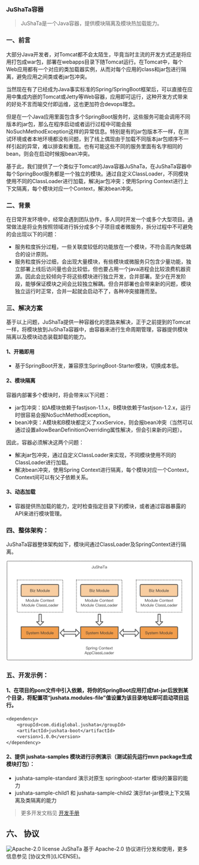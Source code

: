 ### JuShaTa容器

> JuShaTa是一个Java容器，提供模块隔离及模块热加载能力。


### 一、前言

大部分Java开发者，对Tomcat都不会太陌生，毕竟当时主流的开发方式还是将应用打包成war包，部署在webapps目录下随Tomcat运行。在Tomcat中，每个Web应用都有一个对应的类加载器实例，从而对每个应用的class和jar包进行隔离，避免应用之间类或者jar包冲突。

当然现在有了已经成为Java事实标准的Spring/SpringBoot框架后，可以直接在应用中集成内嵌的Tomcat或Jetty等Web容器，应用即可运行，这种开发方式带来的好处不言而喻交付即运维，这也更加符合devops理念。

但是在一个Java应用里面包含多个SpringBoot服务时，这些服务可能会调用不同版本的jar包，那么在程序启动或者运行过程中可能会报NoSuchMethodException这样的异常信息。特别是有的jar包版本不一样，在测试环境或者本地环境都没有问题，到了线上偶现由于加载不同版本jar包顺序不一样引起的异常，难以排查和重现。也有可能这些不同的服务里面有名字相同的bean，则会在启动时候报bean冲突。

基于此，我们提供了一个类似于Tomcat的Java容器JuShaTa，在JuShaTa容器中每个SpringBoot服务都是一个独立的模块。通过自定义ClassLoader，不同模块使用不同的ClassLoader进行加载，解决jar包冲突；使用Spring Context进行上下文隔离，每个模块对应一个Context，解决bean冲突。


### 二、背景

在日常开发环境中，经常会遇到团队协作，多人同时开发一个或多个大型项目。通常做法是将业务按照领域进行拆分成多个子项目或者微服务，拆分过程中不可避免的会出现以下的问题：

* 服务粒度拆分过粗，一些关联度较低的功能放在一个模块，不符合高内聚低耦合的设计原则。
* 服务粒度拆分过细，会出现大量模块，有些模块或微服务只包含少量功能，独立部署上线后访问量也会比较低，但也要占用一个java进程会比较浪费机器资源。因此会比较倾向于将这些模块进行独立开发，合并部署。至少在开发阶段，能够保证模块之间会比较独立解耦。但合并部署也会带来新的问题，模块独立运行时正常，合并一起就会启动不了，各种冲突接踵而至。


### 三、解决方案

基于以上问题，JuShaTa提供一种容器化的思路来解决，正于之前提到的Tomcat一样，将模块放到JuShaTa容器中，由容器来进行生命周期管理，容器提供模块隔离以及模块动态装载卸载的能力。

#### 1、开箱即用

* 基于SpringBoot开发，兼容原生SpringBoot-Starter模块，切换成本低。

#### 2、模块隔离

容器内部署多个模块时，将会带来以下问题：

* jar包冲突：如A模块依赖于fastjson-1.1.x，B模块依赖于fastjson-1.2.x，运行时很容易会报NoSuchMethodException。
* bean冲突：A模块和B模块都定义了xxxService，则会报bean冲突（当然可以通过设置allowBeanDefinitionOverriding属性解决，但会引来新的问题）。

因此，容器必须解决这两个问题：

* 解决jar包冲突，通过自定义ClassLoader来实现，不同模块使用不同的ClassLoader进行加载。
* 解决bean冲突，使用Spring Context进行隔离，每个模块对应一个Context，Context间可以有父子依赖关系。

#### 3、动态加载

* 容器提供热加载的能力，定时检查指定目录下的模块，或者通过容器暴露的API来进行模块管理。


### 四、整体架构：

JuShaTa容器整体架构如下，模块间通过ClassLoader及SpringContext进行隔离。

![image](./docs/jushata.png)


### 五、开发示例：

#### 1、在项目的pom文件中引入依赖，将你的SpringBoot应用打成fat-jar后放到某个目录，将配置项“jushata.modules-file”值设置为该目录地址即可启动项目运行。

```
<dependency>
    <groupId>com.didiglobal.jushata</groupId>
    <artifactId>jushata-boot</artifactId>
    <version>1.0.0</version>
</dependency>
```

#### 2、提供 jushata-samples 模块进行示例演示（测试前先运行mvn package生成模块打包）：

- jushata-sample-standard 演示对原生 springboot-starter 模块的兼容的能力
- jushata-sample-child1 和 jushata-sample-child2 演示fat-jar模块上下文隔离及类隔离的能力

> 更多开发文档见 [开发手册](./docs/demo.md)

## 六、 协议

<img alt="Apache-2.0 license" src="https://lucene.apache.org/images/mantle-power.png" width="128">
JuShaTa 基于 Apache-2.0 协议进行分发和使用，更多信息参见 [协议文件](LICENSE)。
